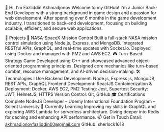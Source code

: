👋 Hi, I'm Fazliddin Akhmadjonov
Welcome to my GitHub! I'm a Junior Back-End Developer with a strong background in game design and a passion for web development. After spending over 6 months in the game development industry, I transitioned to back-end development, focusing on building scalable, efficient, and secure web applications.

🚀 Projects
🌌 NASA-SpaceX Mission Control
Built a full-stack NASA mission control simulation using Node.js, Express, and MongoDB.
Integrated RESTful APIs, GraphQL, and real-time updates with Socket.io.
Deployed using Docker and managed with PM2 and AWS EC2.
🎮 Turn-Based Strategy Game
Developed using C++ and showcased advanced object-oriented programming principles.
Designed core mechanics like turn-based combat, resource management, and AI-driven decision-making.
🛠️ Technologies I Use
Backend Development: Node.js, Express.js, MongoDB, REST APIs, GraphQL
Frontend Development: ReactJS
Containerization & Deployment: Docker, AWS EC2, PM2
Testing: Jest, Supertest
Security: JWT, HelmetJS, HTTPS
Version Control: Git, GitHub
🎓 Certifications
Complete NodeJS Developer – Udemy
International Foundation Program – Solent University
🌱 Currently Learning
Improving my skills in GraphQL and exploring AWS Lambda for serverless architecture.
Diving deeper into Redis for caching and enhancing API performance.
📫 Get in Touch
Email: akhmadjonovfazliddin00@gmail.com
GitHub: sherlock1618
